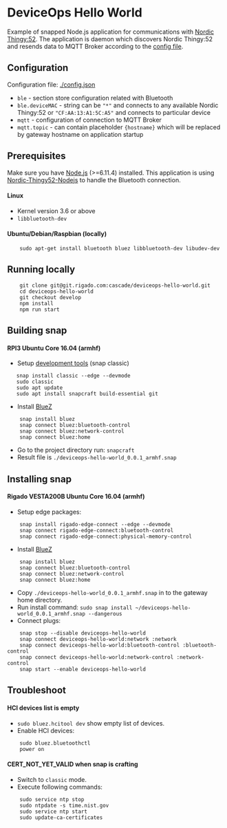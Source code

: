 DeviceOps Hello World
====
Example of snapped Node.js application for communications with [Nordic Thingy:52](https://www.nordicsemi.com/eng/Products/Nordic-Thingy-52).
The application is daemon which discovers Nordic Thingy:52 and resends data to MQTT Broker according to the [config file](./config.json).

## Configuration

Configuration file: [./config.json](./config.json)
 
 * `ble` - section store configuration related with Bluetooth
 * `ble.deviceMAC` - string can be `"*"` and connects to any available Nordic Thingy:52 or `"CF:AA:13:A1:5C:A5"` and connects to particular device
 * `mqtt` - configuration of connection to MQTT Broker
 * `mqtt.topic` - can contain placeholder `{hostname}` which will be replaced by gateway hostname on application startup

## Prerequisites

Make sure you have [Node.js](http://nodejs.org/) (>=6.11.4) installed.
This application is using [Nordic-Thingy52-Nodejs](https://github.com/NordicPlayground/Nordic-Thingy52-Nodejs) to handle the Bluetooth connection.

#### Linux

 * Kernel version 3.6 or above
 * ```libbluetooth-dev```

#### Ubuntu/Debian/Raspbian (locally)

```
    sudo apt-get install bluetooth bluez libbluetooth-dev libudev-dev
```

## Running locally
```
    git clone git@git.rigado.com:cascade/deviceops-hello-world.git
    cd deviceops-hello-world
    git checkout develop
    npm install
    npm run start
```

## Building snap

#### RPI3 Ubuntu Core 16.04 (armhf)

 * Setup [development tools](https://developer.ubuntu.com/core/get-started/developer-setup) (snap classic)
```
   snap install classic --edge --devmode
   sudo classic
   sudo apt update
   sudo apt install snapcraft build-essential git
```
 * Install [BlueZ](http://www.bluez.org/)
```
    snap install bluez
    snap connect bluez:bluetooth-control
    snap connect bluez:network-control
    snap connect bluez:home
```
 * Go to the project directory run: ```snapcraft```
 * Result file is `./deviceops-hello-world_0.0.1_armhf.snap`

## Installing snap

#### Rigado VESTA200B Ubuntu Core 16.04 (armhf)
 
 * Setup edge packages:
```
    snap install rigado-edge-connect --edge --devmode
    snap connect rigado-edge-connect:bluetooth-control
    snap connect rigado-edge-connect:physical-memory-control
```
 * Install [BlueZ](http://www.bluez.org/)
```
    snap install bluez
    snap connect bluez:bluetooth-control
    snap connect bluez:network-control
    snap connect bluez:home
```
 * Copy `./deviceops-hello-world_0.0.1_armhf.snap` in to the gateway home directory.
 * Run install command: `sudo snap install ~/deviceops-hello-world_0.0.1_armhf.snap --dangerous`
 * Connect plugs:
```
    snap stop --disable deviceops-hello-world
    snap connect deviceops-hello-world:network :network
    snap connect deviceops-hello-world:bluetooth-control :bluetooth-control
    snap connect deviceops-hello-world:network-control :network-control
    snap start --enable deviceops-hello-world
```

## Troubleshoot

#### HCI devices list is empty

 * `sudo bluez.hcitool dev` show empty list of devices. 
 * Enable HCI devices:
```
    sudo bluez.bluetoothctl
    power on
```

#### CERT_NOT_YET_VALID when snap is crafting
 
 * Switch to `classic` mode.
 * Execute following commands:
```
    sudo service ntp stop
    sudo ntpdate -s time.nist.gov
    sudo service ntp start
    sudo update-ca-certificates
```